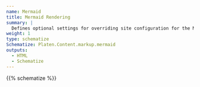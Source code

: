 ```yaml
---
name: Mermaid
title: Mermaid Rendering
summary: |
  Defines optional settings for overriding site configuration for the Mermaid markup option.
weight: 1
type: schematize
Schematize: Platen.Content.markup.mermaid
outputs:
  - HTML
  - Schematize
---
```


{{% schematize %}}

